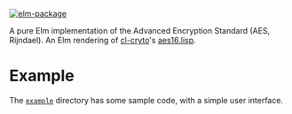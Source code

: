 [![elm-package](https://img.shields.io/badge/elm-1.0.0-blue.svg)](http://package.elm-lang.org/packages/billstclair/elm-aes/latest)

A pure Elm implementation of the Advanced Encryption Standard (AES, Rijndael). An Elm rendering of [cl-cryto](https://github.com/billstclair/cl-crypto)'s [aes16.lisp](https://github.com/billstclair/cl-crypto/blob/master/source/aes16.lisp).

# Example

The [`example`](https://github.com/billstclair/elm-aes/tree/master/example) directory has some sample code, with a simple user interface.
